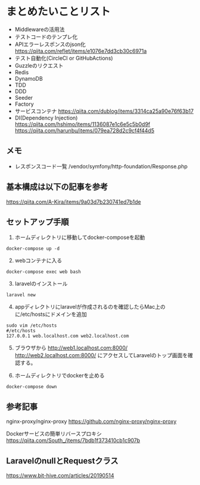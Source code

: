 # まとめたいことリスト
- Middlewareの活用法
- テストコードのテンプレ化
- APIエラーレスポンスのjson化
https://qiita.com/reflet/items/e1076e7dd3cb30c6971a
- テスト自動化(CircleCI or GitHubActions)
- Guzzleのリクエスト
- Redis
- DynamoDB
- TDD
- DDD
- Seeder
- Factory
- サービスコンテナ
https://qiita.com/dublog/items/3314ca25a90e76f63b17
- DI(Dependency Injection)
https://qiita.com/hshimo/items/1136087e1c6e5c5b0d9f
https://qiita.com/harunbu/items/079ea728d2c9cf4f44d5

## メモ
- レスポンスコード一覧
/vendor/symfony/http-foundation/Response.php

## 基本構成は以下の記事を参考
https://qiita.com/A-Kira/items/9a03d7b230741ed7b1de

## セットアップ手順

1. ホームディレクトリに移動してdocker-composeを起動

```
docker-compose up -d
```
2. webコンテナに入る

```
docker-compose exec web bash
```
3. laravelのインストール

```
laravel new
```
4. appディレクトリにlaravelが作成されるのを確認したらMac上のに/etc/hostsにドメインを追加
```
sudo vim /etc/hosts
#/etc/hosts 
127.0.0.1 web.localhost.com web2.localhost.com
```
5. ブラウザから http://web1.localhost.com:8000/ http://web2.localhost.com:8000/
にアクセスしてLaravelのトップ画面を確認する。

6. ホームディレクトリでdockerを止める
```
docker-compose down
```

## 参考記事
nginx-proxy/nginx-proxy
https://github.com/nginx-proxy/nginx-proxy

Dockerサービスの簡単リバースプロキシ
https://qiita.com/South_/items/7bdb1f373410cb1c907b

## LaravelのnullとRequestクラス
https://www.bit-hive.com/articles/20190514
